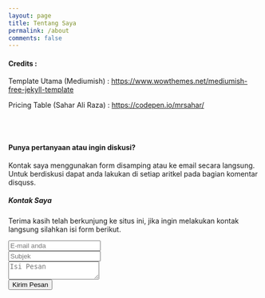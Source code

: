 ```yaml
---
layout: page
title: Tentang Saya
permalink: /about
comments: false
---
```


<div class="row justify-content-between">
<div class="col-md-8 pr-5">    

<h4>Credits : </h4>

<p>Template Utama (Mediumish) : <a href="https://www.wowthemes.net/mediumish-free-jekyll-template">https://www.wowthemes.net/mediumish-free-jekyll-template</a></p>
<p>Pricing Table (Sahar Ali Raza) : <a href="https://codepen.io/mrsahar/">https://codepen.io/mrsahar/</a></p>
<br/><br/>
<h4>Punya pertanyaan atau ingin diskusi?</h4>

Kontak saya menggunakan form disamping atau ke email secara langsung.
Untuk berdiskusi dapat anda lakukan di setiap aritkel pada bagian komentar disquss.

</div>

<div class="col-md-4">
    
<div class="sticky-top sticky-top-80">
<h5>Kontak Saya</h5>

<p>Terima kasih telah berkunjung ke situs ini, jika ingin melakukan kontak langsung silahkan isi form berikut.</p>

<form method="POST" action="https://formspree.io/dhal@programming.my.id">
  <input class="form-control" type="email" name="email" placeholder="E-mail anda"><br/>
  <input class="form-control" type="text" name="subjek" placeholder="Subjek"><br/>
  <textarea class="form-control" name="message" placeholder="Isi Pesan"></textarea><br/>
  <button class="btn btn-primary" type="submit">Kirim Pesan</button>
</form>

</div>
</div>
</div>